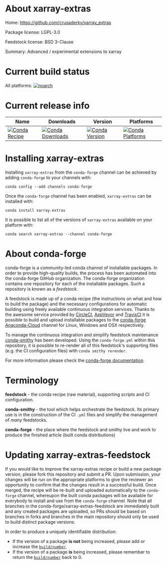 About xarray-extras
===================

Home: https://github.com/crusaderky/xarray_extras

Package license: LGPL-3.0

Feedstock license: BSD 3-Clause

Summary: Advanced / experimental extensions to xarray



Current build status
====================

All platforms:
[![noarch](https://img.shields.io/circleci/project/github/conda-forge/xarray-extras-feedstock/master.svg?label=noarch)](https://circleci.com/gh/conda-forge/xarray-extras-feedstock)

Current release info
====================

| Name | Downloads | Version | Platforms |
| --- | --- | --- | --- |
| [![Conda Recipe](https://img.shields.io/badge/recipe-xarray--extras-green.svg)](https://anaconda.org/conda-forge/xarray-extras) | [![Conda Downloads](https://img.shields.io/conda/dn/conda-forge/xarray-extras.svg)](https://anaconda.org/conda-forge/xarray-extras) | [![Conda Version](https://img.shields.io/conda/vn/conda-forge/xarray-extras.svg)](https://anaconda.org/conda-forge/xarray-extras) | [![Conda Platforms](https://img.shields.io/conda/pn/conda-forge/xarray-extras.svg)](https://anaconda.org/conda-forge/xarray-extras) |

Installing xarray-extras
========================

Installing `xarray-extras` from the `conda-forge` channel can be achieved by adding `conda-forge` to your channels with:

```
conda config --add channels conda-forge
```

Once the `conda-forge` channel has been enabled, `xarray-extras` can be installed with:

```
conda install xarray-extras
```

It is possible to list all of the versions of `xarray-extras` available on your platform with:

```
conda search xarray-extras --channel conda-forge
```


About conda-forge
=================

conda-forge is a community-led conda channel of installable packages.
In order to provide high-quality builds, the process has been automated into the
conda-forge GitHub organization. The conda-forge organization contains one repository
for each of the installable packages. Such a repository is known as a *feedstock*.

A feedstock is made up of a conda recipe (the instructions on what and how to build
the package) and the necessary configurations for automatic building using freely
available continuous integration services. Thanks to the awesome service provided by
[CircleCI](https://circleci.com/), [AppVeyor](http://www.appveyor.com/)
and [TravisCI](https://travis-ci.org/) it is possible to build and upload installable
packages to the [conda-forge](https://anaconda.org/conda-forge)
[Anaconda-Cloud](http://docs.anaconda.org/) channel for Linux, Windows and OSX respectively.

To manage the continuous integration and simplify feedstock maintenance
[conda-smithy](http://github.com/conda-forge/conda-smithy) has been developed.
Using the ``conda-forge.yml`` within this repository, it is possible to re-render all of
this feedstock's supporting files (e.g. the CI configuration files) with ``conda smithy rerender``.

For more information please check the [conda-forge documentation](https://conda-forge.org/docs/).

Terminology
===========

**feedstock** - the conda recipe (raw material), supporting scripts and CI configuration.

**conda-smithy** - the tool which helps orchestrate the feedstock.
                   Its primary use is in the construction of the CI ``.yml`` files
                   and simplify the management of *many* feedstocks.

**conda-forge** - the place where the feedstock and smithy live and work to
                  produce the finished article (built conda distributions)


Updating xarray-extras-feedstock
================================

If you would like to improve the xarray-extras recipe or build a new
package version, please fork this repository and submit a PR. Upon submission,
your changes will be run on the appropriate platforms to give the reviewer an
opportunity to confirm that the changes result in a successful build. Once
merged, the recipe will be re-built and uploaded automatically to the
`conda-forge` channel, whereupon the built conda packages will be available for
everybody to install and use from the `conda-forge` channel.
Note that all branches in the conda-forge/xarray-extras-feedstock are
immediately built and any created packages are uploaded, so PRs should be based
on branches in forks and branches in the main repository should only be used to
build distinct package versions.

In order to produce a uniquely identifiable distribution:
 * If the version of a package **is not** being increased, please add or increase
   the [``build/number``](http://conda.pydata.org/docs/building/meta-yaml.html#build-number-and-string).
 * If the version of a package **is** being increased, please remember to return
   the [``build/number``](http://conda.pydata.org/docs/building/meta-yaml.html#build-number-and-string)
   back to 0.
